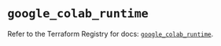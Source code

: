 # `google_colab_runtime`

Refer to the Terraform Registry for docs: [`google_colab_runtime`](https://registry.terraform.io/providers/hashicorp/google/6.42.0/docs/resources/colab_runtime).
